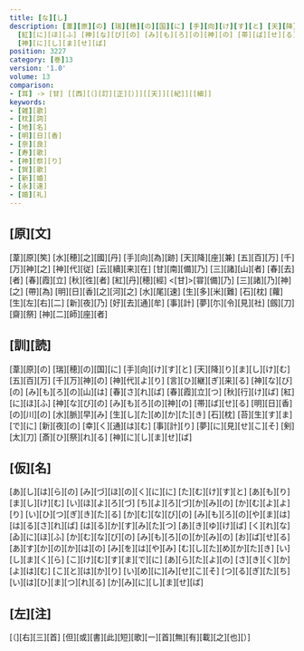 ```yaml
---
title: [な][し]
description: [葦][原][の] [瑞][穂][の][国][に] [手][向][け][す][と] [天][降][り][ま][し][け][む] [五][百][万] [千][万][神][の] [神][代][よ][り] [言][ひ][継][ぎ][来][る] [神][な][び][の] [み][も][ろ][の][山][は] [春][さ][れ][ば] [春][霞][立][つ] [秋][行][け][ば]
  [紅][に][ほ][ふ] [神][な][び][の] [み][も][ろ][の][神][の] [帯][ば][せ][る] [明][日][香][の][川][の] [水][脈][早][み] [生][し][た][め][か][た][き] [石][枕] [苔][生][す][ま][で][に] [新][夜][の] [幸][く][通][は][む] [事][計][り] [夢][に][見][せ][こ][そ] [剣][太][刀] [斎][ひ][祭][れ][る]
  [神][に][し][ま][せ][ば]
position: 3227
category: [巻]13
version: '1.0'
volume: 13
comparison:
- [耳] -> [甘] [[西][（][訂][正][）]][[天]][[紀]][[細]]
keywords:
- [雑][歌]
- [枕][詞]
- [地][名]
- [明][日][香]
- [奈][良]
- [寿][歌]
- [神][祭][り]
- [賀][歌]
- [新][婚]
- [永][遠]
- [婚][礼]
---
```


## [原][文]

[葦][原][笶] [水][穂][之][國][丹] [手][向][為][跡] [天][降][座][兼] [五][百][万] [千][万][神][之] [神][代][従] [云][續][来][在] [甘][南][備][乃] [三][諸][山][者] [春][去][者] [春][霞][立] [秋][徃][者] [紅][丹][穂][經] <[甘]>[甞][備][乃] [三][諸][乃][神][之] [帶][為] [明][日][香][之][河][之] [水][尾][速] [生][多][米][難] [石][枕] [蘿][生][左][右][二] [新][夜][乃] [好][去][通][牟] [事][計] [夢][尓][令][見][社] [劔][刀] [齋][祭] [神][二][師][座][者]

## [訓][読]

[葦][原][の] [瑞][穂][の][国][に] [手][向][け][す][と] [天][降][り][ま][し][け][む] [五][百][万] [千][万][神][の] [神][代][よ][り] [言][ひ][継][ぎ][来][る] [神][な][び][の] [み][も][ろ][の][山][は] [春][さ][れ][ば] [春][霞][立][つ] [秋][行][け][ば] [紅][に][ほ][ふ] [神][な][び][の] [み][も][ろ][の][神][の] [帯][ば][せ][る] [明][日][香][の][川][の] [水][脈][早][み] [生][し][た][め][か][た][き] [石][枕] [苔][生][す][ま][で][に] [新][夜][の] [幸][く][通][は][む] [事][計][り] [夢][に][見][せ][こ][そ] [剣][太][刀] [斎][ひ][祭][れ][る] [神][に][し][ま][せ][ば]

## [仮][名]

[あ][し][は][ら][の] [み][づ][ほ][の][く][に][に] [た][む][け][す][と] [あ][も][り][ま][し][け][む] [い][ほ][よ][ろ][づ] [ち][よ][ろ][づ][か][み][の] [か][む][よ][よ][り] [い][ひ][つ][ぎ][き][た][る] [か][む][な][び][の] [み][も][ろ][の][や][ま][は] [は][る][さ][れ][ば] [は][る][か][す][み][た][つ] [あ][き][ゆ][け][ば] [く][れ][な][ゐ][に][ほ][ふ] [か][む][な][び][の] [み][も][ろ][の][か][み][の] [お][ば][せ][る] [あ][す][か][の][か][は][の] [み][を][は][や][み] [む][し][た][め][か][た][き] [い][し][ま][く][ら] [こ][け][む][す][ま][で][に] [あ][ら][た][よ][の] [さ][き][く][か][よ][は][む] [こ][と][は][か][り] [い][め][に][み][せ][こ][そ] [つ][る][ぎ][た][ち] [い][は][ひ][ま][つ][れ][る] [か][み][に][し][ま][せ][ば]

## [左][注]

[（][右][三][首] [但][或][書][此][短][歌][一][首][無][有][載][之][也][）]
